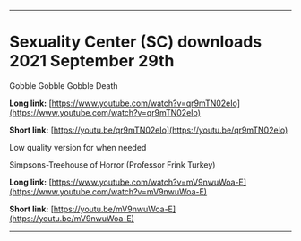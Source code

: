 
***

# Sexuality Center (SC) downloads 2021 September 29th

Gobble Gobble Gobble Death

**Long link:** [https://www.youtube.com/watch?v=qr9mTN02eIo](https://www.youtube.com/watch?v=qr9mTN02eIo)

**Short link:** [https://youtu.be/qr9mTN02eIo](https://youtu.be/qr9mTN02eIo)

Low quality version for when needed

Simpsons-Treehouse of Horror (Professor Frink Turkey)

**Long link:** [https://www.youtube.com/watch?v=mV9nwuWoa-E](https://www.youtube.com/watch?v=mV9nwuWoa-E)

**Short link:** [https://youtu.be/mV9nwuWoa-E](https://youtu.be/mV9nwuWoa-E)

***

